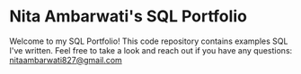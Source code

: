 # Nita Ambarwati's SQL Portfolio
Welcome to my SQL Portfolio! This code repository contains examples SQL I've written. Feel free to take a look and reach out if you have any questions: nitaambarwati827@gmail.com
